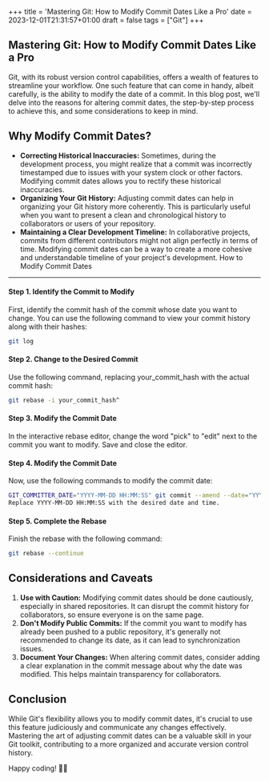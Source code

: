 +++
title = 'Mastering Git: How to Modify Commit Dates Like a Pro'
date = 2023-12-01T21:31:57+01:00
draft = false
tags = ["Git"]
+++

## Mastering Git: How to Modify Commit Dates Like a Pro
Git, with its robust version control capabilities, offers a wealth of features to streamline your workflow. One such feature that can come in handy, albeit carefully, is the ability to modify the date of a commit. In this blog post, we'll delve into the reasons for altering commit dates, the step-by-step process to achieve this, and some considerations to keep in mind.

## Why Modify Commit Dates?
- **Correcting Historical Inaccuracies:**
Sometimes, during the development process, you might realize that a commit was incorrectly timestamped due to issues with your system clock or other factors. Modifying commit dates allows you to rectify these historical inaccuracies.
- **Organizing Your Git History:**
Adjusting commit dates can help in organizing your Git history more coherently. This is particularly useful when you want to present a clean and chronological history to collaborators or users of your repository.
- **Maintaining a Clear Development Timeline:**
In collaborative projects, commits from different contributors might not align perfectly in terms of time. Modifying commit dates can be a way to create a more cohesive and understandable timeline of your project's development.
How to Modify Commit Dates

----
#### Step 1. Identify the Commit to Modify
First, identify the commit hash of the commit whose date you want to change. You can use the following command to view your commit history along with their hashes:

```bash
git log
```

#### Step 2. Change to the Desired Commit
Use the following command, replacing your_commit_hash with the actual commit hash:

```bash
git rebase -i your_commit_hash^
```

#### Step 3. Modify the Commit Date
In the interactive rebase editor, change the word "pick" to "edit" next to the commit you want to modify. Save and close the editor.

#### Step 4. Modify the Commit Date
Now, use the following commands to modify the commit date:

```bash
GIT_COMMITTER_DATE="YYYY-MM-DD HH:MM:SS" git commit --amend --date="YYYY-MM-DD HH:MM:SS"
Replace YYYY-MM-DD HH:MM:SS with the desired date and time.
```

#### Step 5. Complete the Rebase
Finish the rebase with the following command:

```bash
git rebase --continue
```

## Considerations and Caveats
1. **Use with Caution:**
Modifying commit dates should be done cautiously, especially in shared repositories. It can disrupt the commit history for collaborators, so ensure everyone is on the same page.
2. **Don't Modify Public Commits:**
If the commit you want to modify has already been pushed to a public repository, it's generally not recommended to change its date, as it can lead to synchronization issues.
3. **Document Your Changes:**
When altering commit dates, consider adding a clear explanation in the commit message about why the date was modified. This helps maintain transparency for collaborators.

## Conclusion
While Git's flexibility allows you to modify commit dates, it's crucial to use this feature judiciously and communicate any changes effectively. Mastering the art of adjusting commit dates can be a valuable skill in your Git toolkit, contributing to a more organized and accurate version control history. 

Happy coding! 🐼✨